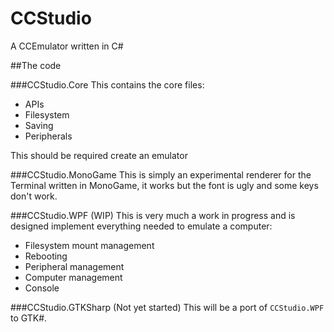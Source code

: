 CCStudio
=======

A CCEmulator written in C#

##The code


###CCStudio.Core
This contains the core files:

 - APIs
 - Filesystem
 - Saving
 - Peripherals

This should be required create an emulator

###CCStudio.MonoGame
This is simply an experimental renderer for the Terminal written in MonoGame, it works but the font is ugly and some keys don't work.

###CCStudio.WPF (WIP)
This is very much a work in progress and is designed implement everything needed to emulate a computer:

 - Filesystem mount management
 - Rebooting
 - Peripheral management
 - Computer management
 - Console

###CCStudio.GTKSharp (Not yet started)
This will be a port of `CCStudio.WPF` to GTK#.

